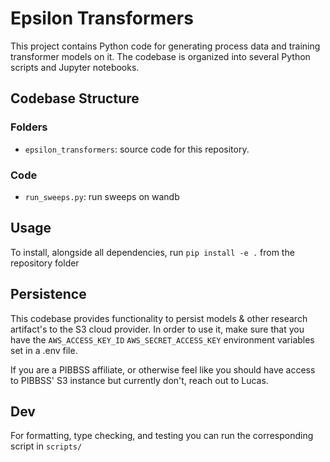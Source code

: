 # Epsilon Transformers

This project contains Python code for generating process data and training transformer models on it. The codebase is organized into several Python scripts and Jupyter notebooks.

## Codebase Structure

### Folders
- `epsilon_transformers`: source code for this repository.

### Code
- `run_sweeps.py`: run sweeps on wandb

## Usage

To install, alongside all dependencies, run `pip install -e .` from the repository folder

## Persistence

This codebase provides functionality to persist models & other research artifact's to the S3 cloud provider. In order to use it, make sure that you have the `AWS_ACCESS_KEY_ID` `AWS_SECRET_ACCESS_KEY` environment variables set in a .env file.

If you are a PIBBSS affiliate, or otherwise feel like you should have access to PIBBSS' S3 instance but currently don't, reach out to Lucas.

## Dev

For formatting, type checking, and testing you can run the corresponding script in `scripts/`
